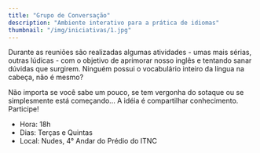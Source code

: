 ```yaml
---
title: "Grupo de Conversação"
description: "Ambiente interativo para a prática de idiomas"
thumbnail: "/img/iniciativas/1.jpg"
---
```


Durante as reuniões são realizadas algumas atividades - umas mais sérias, outras lúdicas - com o objetivo de aprimorar nosso inglês e tentando sanar dúvidas que surgirem. Ninguém possui o vocabulário inteiro da língua na cabeça, não é mesmo?

Não importa se você sabe um pouco, se tem vergonha do sotaque ou se simplesmente está começando... A idéia é compartilhar conhecimento. Participe!

* Hora: 18h
* Dias: Terças e Quintas
* Local: Nudes, 4° Andar do Prédio do ITNC